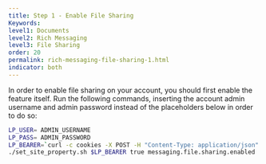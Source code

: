 ```yaml
---
title: Step 1 - Enable File Sharing
Keywords:
level1: Documents
level2: Rich Messaging
level3: File Sharing
order: 20
permalink: rich-messaging-file-sharing-1.html
indicator: both
---
```


In order to enable file sharing on your account, you should first enable the feature itself. Run the following commands, inserting the account admin username and admin password instead of the placeholders below in order to do so:

```sh
LP_USER= ADMIN_USERNAME
LP_PASS= ADMIN_PASSWORD
LP_BEARER=`curl -c cookies -X POST -H "Content-Type: application/json" -H "Accept: application/json" -H "Cache-Control: no-cache" -d '{"username": "'$LP_USER'","password":"'$LP_PASS'"}' "https://$LP_AGENTVEP/api/account/$LP_ACCOUNT/login?v=1.1" | jq -r .bearer`
./set_site_property.sh $LP_BEARER true messaging.file.sharing.enabled
```
